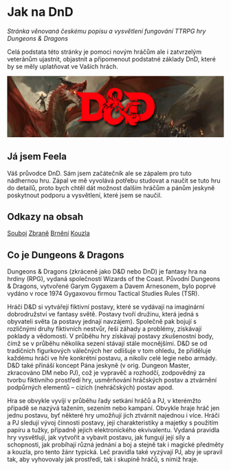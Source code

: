 # Jak na DnD
<i>Stránka věnovaná českému popisu a vysvětlení fungování TTRPG hry Dungeons & Dragons</i>

Celá podstata této stránky je pomoci novým hráčům ale i zatvrzelým veteránům ujastnit, objastnit a připomenout podstatné základy DnD, které by se měly uplatňovat ve Vašich hrách.

<img src="dnd-banner.png" alt="Banner s vizuálem dungeons and dragons">

## Já jsem Feela
Váš průvodce DnD. Sám jsem začátečník ale se zápalem pro tuto nádhernou hru. Zápal ve mě vyvolává potřebu studovat a naučit se tuto hru do detailů, proto bych chtěl dát možnost dalším hráčům a pánům jeskyně poskytnout podporu a vysvětlení, které jsem se naučil.

## Odkazy na obsah
[Souboj](souboj/index.md)
[Zbraně](zbraně/index.md)
[Brnění](brnění/index.md)
[Kouzla](kouzla/index.md)

## Co je Dungeons & Dragons
Dungeons & Dragons (zkráceně jako D&D nebo DnD) je fantasy hra na hrdiny (RPG), vydaná společností Wizards of the Coast. Původní Dungeons & Dragons, vytvořené Garym Gygaxem a Davem Arnesonem, bylo poprvé vydáno v roce 1974 Gygaxovou firmou Tactical Studies Rules (TSR).

Hráči D&D si vytvářejí fiktivní postavy, které se vydávají na imaginární dobrodružství ve fantasy světě. Postavy tvoří družinu, která jedná s obyvateli světa (a postavy jednají navzájem). Společně pak bojují s rozličnými druhy fiktivních nestvůr, řeší záhady a problémy, získávají poklady a vědomosti. V průběhu hry získávají postavy zkušenostní body, čímž se v průběhu několika sezení stávají stále mocnějšími. D&D se od tradičních figurkových válečných her odlišuje v tom ohledu, že přiděluje každému hráči ve hře konkrétní postavu, a nikoliv celé legie nebo armády. D&D také přináší koncept Pána jeskyně (v orig. Dungeon Master, zkracováno DM nebo PJ), což je vypravěč a rozhodčí, zodpovědný za tvorbu fiktivního prostředí hry, usměrňování hráčských postav a ztvárnění podpůrných elementů – cizích (nehráčských) postav apod.

Hra se obvykle vyvíjí v průběhu řady setkání hráčů a PJ, v kterémžto případě se nazývá tažením, sezením nebo kampaní. Obvykle hraje hráč jen jednu postavu, byť některé hry umožňují jich ztvárnit najednou i více. Hráči a PJ sledují vývoj činnosti postavy, její charakteristiky a majetky s použitím papíru a tužky, případně jejich elektronického ekvivalentu. Vydaná pravidla hry vysvětlují, jak vytvořit a vybavit postavu, jak fungují její síly a schopnosti, jak probíhají různá jednání a boj a stejně tak i magické předměty a kouzla, pro tento žánr typická. Leč pravidla také vyzývají PJ, aby je upravil tak, aby vyhovovaly jak prostředí, tak i skupině hráčů, s nimiž hraje.
